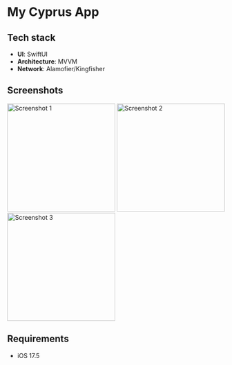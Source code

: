 # My Cyprus App

## Tech stack
- **UI**: SwiftUI
- **Architecture**: MVVM
- **Network**: Alamofier/Kingfisher

## Screenshots
<p>
<img src="https://github.com/user-attachments/assets/2f344da9-ae80-4ef1-ac16-da97fd0cd4b0" width="250" alt="Screenshot 1">
<img src="https://github.com/user-attachments/assets/bc4254d6-12e0-48da-ad2d-0deb9c63cace" width="250" alt="Screenshot 2">
<img src="https://github.com/user-attachments/assets/70b7a1e5-22a5-4663-bc4a-ef435ba2165b" width="250" alt="Screenshot 3">
</p>

## Requirements
- iOS 17.5
